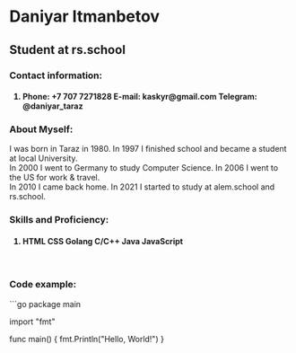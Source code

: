 <h1>Daniyar Itmanbetov</h1>
<h2>Student at rs.school</h2>
<h3>Contact information:</h3>
<h4><ol><li>
Phone: +7 707 7271828
E-mail: kaskyr@gmail.com
Telegram: @daniyar_taraz
</li></ol></h4>
<h3>About Myself:</h3>
I was born in Taraz in 1980. In 1997 I finished school and became a student at local University.<br>
In 2000 I went to Germany to study Computer Science. In 2006 I went to the US for work & travel.<br>
In 2010 I came back home. In 2021 I started to study at alem.school and rs.school.
<h3>Skills and Proficiency:</h3>
<h4><ol><li>
HTML
CSS
Golang
C/C++
Java
JavaScript
</li></ol></h4>
<br>
<h3>Code example:</h3>
```go
package main

import "fmt"

func main() {
  fmt.Println("Hello, World!")
}
```
